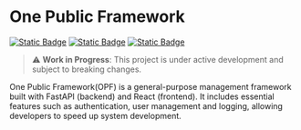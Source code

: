 # One Public Framework

[![Static Badge](https://img.shields.io/badge/Python-3.11-2b5b84?logo=python)](https://docs.python.org/3.11/)
[![Static Badge](https://img.shields.io/badge/FastAPI-0.115.12-009485?logo=fastapi)](https://fastapi.tiangolo.com/)
[![Static Badge](https://img.shields.io/badge/PyCharm-black?logo=pycharm)](https://www.jetbrains.com/help/pycharm/getting-started.html)

> :warning: **Work in Progress**: This project is under active development and
> subject to breaking changes.

One Public Framework(OPF) is a general-purpose management framework built with
FastAPI (backend) and React (frontend). It includes essential features such as
authentication, user management and logging, allowing developers to speed up system
development.
